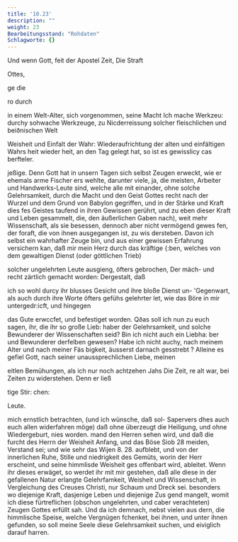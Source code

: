 ```yaml
---
title: '10.23'
description: ""
weight: 23
Bearbeitungsstand: "Rohdaten"
Schlagworte: {}
---
```


<!-- Seite 439 -->


Und wenn Gott, feit der Apostel Zeit, Die Straft

Ottes,




ge die

ro durch
<!-- Seite 440 -->
in einem Welt-Alter, sich vorgenommen, seine Macht Ich mache Werkzeu: durchy sohwache Werkzeuge, zu Nicderreissung solcher fleischlichen und beiðnischen Welt

Weisheit und Einfalt der Wahr: Wiederaufrichtung der alten und einfältigen Wahrs heit wieder heit, an den Tag gelegt hat, so ist es gewisslicy cas berfteler.

jeßige. Denn Gott hat in unsern Tagen sich selbst Zeugen erweckt, wie er ehemals arme Fischer ers wehlte, darunter viele, ja, die meisten, Arbeiter und Handwerks-Leute sind, welche alle mit einander, ohne solche Gelehrsamkeit, durch die Macht und den Geist Gottes recht nach der Wurzel und dem Grund von Babylon gegriffen, und in der Stärke und Kraft dies fes Geistes taufend in ihren Gewissen gerührt, und zu eben dieser Kraft und Leben gesammelt, die, den äußerlichen Gaben nach), weit mehr Wissenschaft, als sie besessen, dennoch aber nicht vermögend gewes fen, der foraft, die von ihnen ausgegangen ist, zu wis dersteben. Davon ich selbst ein wahrhafter Zeuge bin, und aus einer gewissen Erfahrung versichern kan, daß mir mein Herz durch das kräftige {:ben, welches von dem gewaltigen Dienst (oder göttlichen Trieb)

solcher ungelehrten Leute ausgieng, öfters gebrochen, Der mäch- und recht zärtlich gemacht worden: Dergestalt, daß

ich so wohl durcy ihr blusses Gesicht und ihre bloße Dienst un- 'Gegenwart, als auch durch ihre Worte öfters gefühs gelehrter let, wie das Böre in mir untergedr:icft, und hingegen

das Gute erwccfet, und befestiget worden. Qðas soll ich nun zu euch sagen, ihr, die ihr so große Lieb: haber der Gelehrsamkeit, und solche Bewunderer der Wissenschaften seid? Bin ich nicht auch ein Liebha: ber und Bewunderer derfelben gewesen? Habe ich nicht auchy, nach meinem Alter und nach meiner Fäs bigkeit, äusserst darnach gesstrebt ? Alleine es gefiel Gott, nach seiner unaussprechlichen Liebe, meinen

eitlen Bemühungen, als ich nur noch achtzehen Jahs Die Zeit, re alt war, bei Zeiten zu widerstehen. Denn er ließ

tige Stir: chen:

Leute.
<!-- Seite 440 -->
mich ernstlich betrachten, (und ich wünsche, daß sol- Sapervers
 dhes auch euch allen widerfahren möge) daß ohne überzeugt
 die Heiligung, und ohne Wiedergeburt, nies worden.
 mand den Herren sehen wird, und daß die furcht
 des Herrn der Weisheit Anfang, und das Böse Siob 28
 meiden, Verstand sei; und wie sehr das Wijen 8. 28.
 aufblebt, und von der innerlichen Ruhe, Stille
 und niedrigkeit des Gemüts, worin der
 Herr erscheint, und seine himmlisde Weisheit ges
 offenbart wird, ableitet. Wenn ihr dieses erwäget,
 so werdet ihr mit mir gestehen, daß alle diese in der
  gefallenen Natur erlangte Gelehrfamkeit, Weisheit
 und Wissenschaft, in Vergleichung des Creuses
 Christi, nur Schaum und Dreck sei. besonders
 wo diejenige Kraft, dasjenige Leben und diejenige Zus
 gend mangelt, womit ich diese fürtreflichen (obschon
 ungelehrten, und caber verachteten) Zeugen Gottes
 erfüllt sah. Und da ich demnach, nebst vielen aus
 dern, die himmlische Speise, welche Vergnügen
 fchenket, bei ihnen, und unter ihnen gefunden, so soll
 meine Seele diese Gelehrsamkeit suchen, und eiviglich
 darauf harren.

